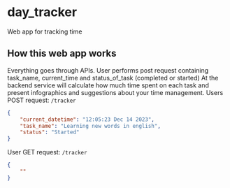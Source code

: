# day_tracker
Web app for tracking time

## How this web app works
Everything goes through APIs. User performs post request containing task_name, current_time and status_of_task (completed or started) At the backend service will calculate how much time spent on each task and present infographics and suggestions about your time management.
Users POST request: `/tracker`
```json
{
    "current_datetime": "12:05:23 Dec 14 2023",
    "task_name": "Learning new words in english",
    "status": "Started"
}
```

User GET request: `/tracker`
```json
{
    ""
}
```